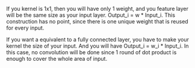 If you kernel is 1x1, then you will have only 1 weight, and you feature layer will be the same size as your input layer.
Output_i = w * Input_i.
This construction has no point,  since there is one unique weight that is reused for every input. 

If you want a equivalent to a fully connected layer, you have to make your kernel the size of your input. And you will have
Output_i = w_i * Input_i.
In this case, no convolution will be done since 1 round of dot product is enough to cover the whole area of input.
